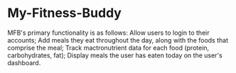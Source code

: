 # My-Fitness-Buddy
MFB's primary functionality is as follows:  Allow users to login to their accounts; Add meals they eat throughout the day, along with the foods that comprise the meal; Track mactronutrient data for each food (protein, carbohydrates, fat); Display meals the user has eaten today on the user's dashboard.
